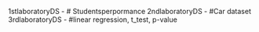 1stlaboratoryDS - # Studentsperpormance
2ndlaboratoryDS - #Car dataset 
3rdlaboratoryDS - #linear regression, t_test, p-value
